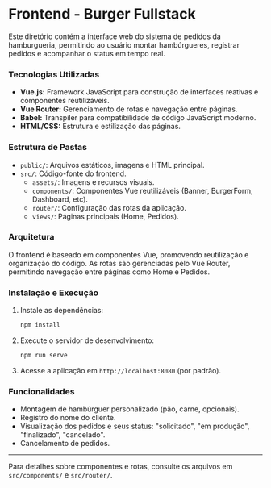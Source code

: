 # Frontend - Burger Fullstack

Este diretório contém a interface web do sistema de pedidos da hamburgueria, permitindo ao usuário montar hambúrgueres, registrar pedidos e acompanhar o status em tempo real.

### Tecnologias Utilizadas
- **Vue.js:** Framework JavaScript para construção de interfaces reativas e componentes reutilizáveis.
- **Vue Router:** Gerenciamento de rotas e navegação entre páginas.
- **Babel:** Transpiler para compatibilidade de código JavaScript moderno.
- **HTML/CSS:** Estrutura e estilização das páginas.

### Estrutura de Pastas
- `public/`: Arquivos estáticos, imagens e HTML principal.
- `src/`: Código-fonte do frontend.
  - `assets/`: Imagens e recursos visuais.
  - `components/`: Componentes Vue reutilizáveis (Banner, BurgerForm, Dashboard, etc).
  - `router/`: Configuração das rotas da aplicação.
  - `views/`: Páginas principais (Home, Pedidos).

### Arquitetura
O frontend é baseado em componentes Vue, promovendo reutilização e organização do código. As rotas são gerenciadas pelo Vue Router, permitindo navegação entre páginas como Home e Pedidos.

### Instalação e Execução
1. Instale as dependências:
	```sh
	npm install
	```
2. Execute o servidor de desenvolvimento:
	```sh
	npm run serve
	```
3. Acesse a aplicação em `http://localhost:8080` (por padrão).

### Funcionalidades
- Montagem de hambúrguer personalizado (pão, carne, opcionais).
- Registro do nome do cliente.
- Visualização dos pedidos e seus status: "solicitado", "em produção", "finalizado", "cancelado".
- Cancelamento de pedidos.

---
Para detalhes sobre componentes e rotas, consulte os arquivos em `src/components/` e `src/router/`.
